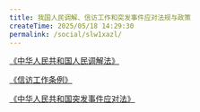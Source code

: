 ```yaml
---
title: 我国人民调解、信访工作和突发事件应对法规与政策
createTime: 2025/05/18 14:29:30
permalink: /social/slw1xazl/
---
```

[《中华人民共和国人民调解法》](https://law.iglooblog.top/proceeding/4.html)

[《信访工作条例》](https://law.iglooblog.top/regulate/2.html)

[《中华人民共和国突发事件应对法》](https://law.iglooblog.top/administrative/2.html)


